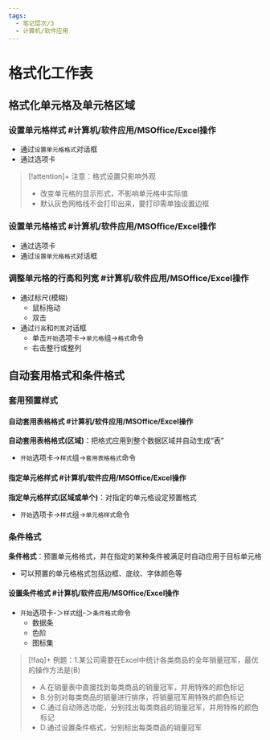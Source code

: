 ```yaml
---
tags:
  - 笔记层次/3
  - 计算机/软件应用
---
```


# 格式化工作表

## 格式化单元格及单元格区域

### 设置单元格样式 #计算机/软件应用/MSOffice/Excel操作

- 通过`设置单元格格式`对话框
- 通过选项卡

>[!attention]+ 注意：格式设置只影响外观
>- 改变单元格的显示形式，不影响单元格中实际值
>- 默认灰色网格线不会打印出来，要打印需单独设置边框

### 设置单元格格式 #计算机/软件应用/MSOffice/Excel操作

- 通过选项卡
- 通过`设置单元格格式`对话框

### 调整单元格的行高和列宽 #计算机/软件应用/MSOffice/Excel操作

- 通过标尺(模糊)
	- 鼠标拖动
	- 双击
- 通过`行高`和`列宽`对话框
	- 单击`开始`选项卡->`单元格`组->`格式`命令
	- 右击整行或整列

## 自动套用格式和条件格式

### 套用预置样式

#### 自动套用表格格式 #计算机/软件应用/MSOffice/Excel操作

**自动套用表格格式(区域)**：把格式应用到整个数据区域并自动生成“表”
- `开始`选项卡->`样式`组->`套用表格格式`命令

#### 指定单元格样式 #计算机/软件应用/MSOffice/Excel操作

**指定单元格样式(区域或单个)**：对指定的单元格设定预置格式
- `开始`选项卡->`样式`组->`单元格样式`命令

### 条件格式

**条件格式**：预置单元格格式，并在指定的某种条件被满足时自动应用于目标单元格
- 可以预置的单元格格式包括边框、底纹、字体颜色等

#### 设置条件格式 #计算机/软件应用/MSOffice/Excel操作

- `开始`选项卡-＞`样式`组-＞`条件格式`命令
	- 数据条
	- 色阶
	- 图标集


>[!faq]+ 例题：1.某公司需要在Excel中统计各类商品的全年销量冠军，最优的操作方法是(B)
>- A.在销量表中直接找到每类商品的销量冠军，并用特殊的颜色标记
>- B.分别对每类商品的销量进行排序，将销量冠军用特殊的颜色标记
>- C.通过自动筛选功能，分别找出每类商品的销量冠军，并用特殊的颜色标记
>- D.通过设置条件格式，分别标出每类商品的销量冠军

